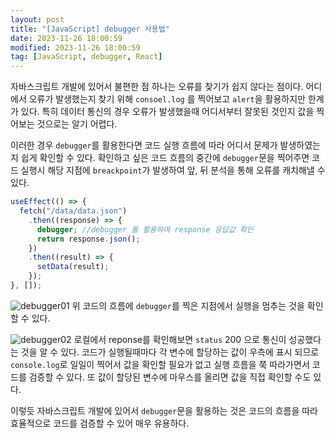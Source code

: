 ```yaml
---
layout: post
title: "[JavaScript] debugger 사용법"
date: 2023-11-26 18:00:59
modified: 2023-11-26 18:00:59
tag: [JavaScript, debugger, React]
---
```


자바스크립트 개발에 있어서 불편한 점 하나는 오류를 찾기가 쉽지 않다는 점이다. 어디에서 오류가 발생했는지 찾기 위해 `consoel.log` 를 찍어보고 `alert`을 활용하지만 한계가 있다. 특히 데이터 통신의 경우 오류가 발생했을때 어디서부터 잘못된 것인지 값을 찍어보는 것으로는 알기 어렵다.

이러한 경우 `debugger`를 활용한다면 코드 실행 흐름에 따라 어디서 문제가 발생하였는지 쉽게 확인할 수 있다. 확인하고 싶은 코드 흐름의 중간에 `debugger`문을 찍어주면 코드 실행시 해당 지점에 `breackpoint`가 발생하여 앞, 뒤 분석을 통해 오류를 캐치해낼 수 있다.

```javascript
useEffect(() => {
  fetch("/data/data.json")
    .then((response) => {
      debugger; //debugger 를 활용하여 response 응답값 확인
      return response.json();
    })
    .then((result) => {
      setData(result);
    });
}, []);
```

![debugger01](/binco/images/post/debugger01.png)
위 코드의 흐름에 `debugger`를 찍은 지점에서 실행을 멈추는 것을 확인할 수 있다.

![debugger02](/binco/images/post/debugger02.png)
로컬에서 reponse를 확인해보면 `status` 200 으로 통신이 성공했다는 것을 알 수 있다. 코드가 실행될때마다 각 변수에 할당하는 값이 우측에 표시 되므로 `console.log`로 일일이 찍어서 값을 확인할 필요가 없고 실행 흐름을 쭉 따라가면서 코드를 검증할 수 있다. 또 값이 할당된 변수에 마우스를 올리면 값을 직접 확인할 수도 있다.

이렇듯 자바스크립트 개발에 있어서 `debugger`문을 활용하는 것은 코드의 흐름을 따라 효율적으로 코드를 검증할 수 있어 매우 유용하다.
